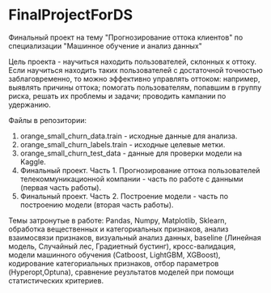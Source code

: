 # FinalProjectForDS
Финальный проект на тему "Прогнозирование оттока клиентов" по специализации "Машинное обучение и анализ данных"

Цель проекта - научиться находить пользователей, склонных к оттоку. Если научиться находить таких пользователей с достаточной точностью заблаговременно, то можно эффективно управлять оттоком: например, выявлять причины оттока; помогать пользователям, попавшим в группу риска, решать их проблемы и задачи; проводить кампании по удержанию.


Файлы в репозитории:
1. orange_small_churn_data.train - исходные данные для анализа.
2. orange_small_churn_labels.train - исходные целевые метки.
3. orange_small_churn_test_data - данные для проверки модели на Kaggle. 
4. Финальный проект. Часть 1. Прогнозирование оттока пользователей телекоммуникационной компании - часть по работе с данными (первая часть работы).
5. Финальный проект. Часть 2. Построение модели - часть по построению модели (вторая часть работы).

Темы затронутые в работе: 
Pandas, Numpy, Matplotlib, Sklearn, обработка вещественных и категориальных признаков, анализ взаимосвязи признаков, визуальный анализ данных, baseline (Линейная модель, Случайный лес, Градиетный бустинг), кросс-валидация, модели машинного обучения (Catboost, LightGBM, XGBoost), кодирование категориальных признаков, отбор параметров (Hyperopt,Optuna), сравнение реузльтатов моделей при помощи статистических критериев.
